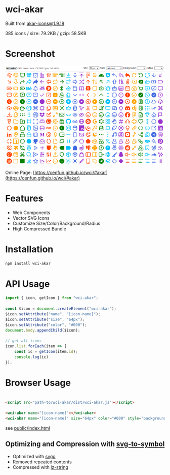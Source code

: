 # wci-akar
Built from [akar-icons@1.9.18](https://github.com/artcoholic/akar-icons)  

385 icons / size: 79.2KB / gzip: 58.5KB  



# Screenshot
![screenshot](public/screenshot.png)

Online Page: [https://cenfun.github.io/wci/#akar](https://cenfun.github.io/wci/#akar)

# Features
* Web Components
* Vector SVG Icons 
* Customize Size/Color/Background/Radius
* High Compressed Bundle
# Installation
```sh
npm install wci-akar
```
# API Usage
```js
import { icon, getIcon } from "wci-akar";

const $icon = document.createElement("wci-akar");
$icon.setAttribute("name", "[icon-name]");
$icon.setAttribute("size", "64px");
$icon.setAttribute("color", "#000");
document.body.appendChild($icon);

// get all icons
icon.list.forEach(item => {
    const ic = getIcon(item.id);
    console.log(ic)
});
```
# Browser Usage
```html

<script src="path-to/wci-akar/dist/wci-akar.js"></script>

<wci-akar name="[icon-name]"></wci-akar>
<wci-akar name="[icon-name]" size="64px" color="#000" style="background:#f5f5f5;"></wci-akar>
```
see [public/index.html](public/index.html)

## Optimizing and Compression with [svg-to-symbol](https://github.com/cenfun/svg-to-symbol)
* Optimized with [svgo](https://github.com/svg/svgo)
* Removed repeated contents
* Compressed with [lz-string](https://github.com/pieroxy/lz-string)